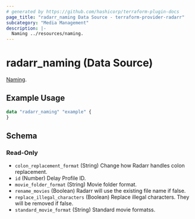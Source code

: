 ```yaml
---
# generated by https://github.com/hashicorp/terraform-plugin-docs
page_title: "radarr_naming Data Source - terraform-provider-radarr"
subcategory: "Media Management"
description: |-
  Naming ../resources/naming.
---
```


# radarr_naming (Data Source)

<!-- subcategory:Media Management -->
[Naming](../resources/naming).

## Example Usage

```terraform
data "radarr_naming" "example" {
}
```

<!-- schema generated by tfplugindocs -->
## Schema

### Read-Only

- `colon_replacement_format` (String) Change how Radarr handles colon replacement.
- `id` (Number) Delay Profile ID.
- `movie_folder_format` (String) Movie folder format.
- `rename_movies` (Boolean) Radarr will use the existing file name if false.
- `replace_illegal_characters` (Boolean) Replace illegal characters. They will be removed if false.
- `standard_movie_format` (String) Standard movie formatss.
